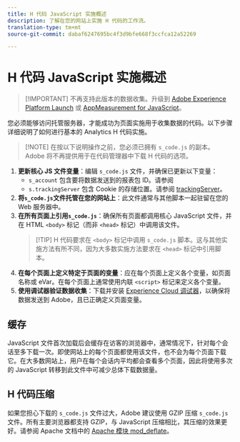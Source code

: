 ```yaml
---
title: H 代码 JavaScript 实施概述
description: 了解在您的网站上实施 H 代码的工作流。
translation-type: tm+mt
source-git-commit: dabaf6247695bc4f3d9bfe668f3ccfca12a52269

---
```



# H 代码 JavaScript 实施概述

>[!IMPORTANT] 不再支持此版本的数据收集。升级到 [Adobe Experience Platform Launch](../../launch/overview.md) 或 [AppMeasurement for JavaScript](../overview.md)。

您必须能够访问托管服务器，才能成功为页面实施用于收集数据的代码。以下步骤详细说明了如何进行基本的 Analytics H 代码实施。

>[!NOTE] 在按以下说明操作之前，您必须已拥有 `s_code.js` 的副本。Adobe 将不再提供用于在代码管理器中下载 H 代码的选项。

1. **更新核心 JS 文件变量**：编辑 `s_code.js` 文件，并确保已更新以下变量：
   * `s_account` 包含要将数据发送到的报表包 ID。请参阅
   * `s.trackingServer` 包含 Cookie 的存储位置。请参阅 [trackingServer](../../vars/config-vars/trackingserver.md)。
2. **将`s_code.js`文件托管在您的网站上**：此文件通常与其他脚本一起驻留在您的 Web 服务器中。
3. **在所有页面上引用`s_code.js`**：确保所有页面都调用核心 JavaScript 文件，并在 HTML `<body>` 标记（而非 `<head>` 标记）中调用该文件。
   > [!TIP] H 代码要求在 `<body>` 标记中调用 `s_code.js` 脚本。这与其他实施方法有所不同，因为大多数实施方法要求在 `<head>` 标记中引用脚本。
4. **在每个页面上定义特定于页面的变量**：应在每个页面上定义各个变量，如页面名称或 eVar。在每个页面上通常使用内联 `<script>` 标记来定义各个变量。
5. **使用调试器验证数据收集**：下载并安装 [Experience Cloud 调试器](../../validate/debugger.md)，以确保将数据发送到 Adobe，且已正确定义页面变量。

## 缓存

JavaScript 文件首次加载后会缓存在访客的浏览器中，通常情况下，针对每个会话至多下载一次。即使网站上的每个页面都使用该文件，也不会为每个页面下载它。在大多数网站上，用户在每个会话内平均都会查看多个页面，因此将使用多次的 JavaScript 转移到此文件中可减少总体下载数据量。

## H 代码压缩

如果您担心下载的 `s_code.js` 文件过大，Adobe 建议使用 GZIP 压缩 `s_code.js` 文件。所有主要浏览器都支持 GZIP，与 JavaScript 压缩相比，其压缩的效果更好。请参阅 Apache 文档中的 [Apache 模块 mod_deflate](http://httpd.apache.org/docs/current/mod/mod_deflate.html)。
